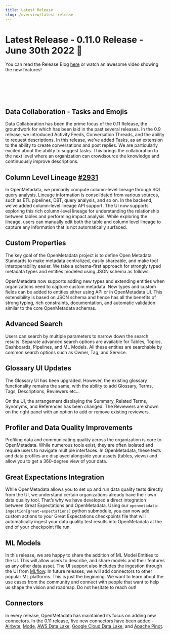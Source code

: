 ```yaml
---
title: Latest Release
slug: /overview/latest-release
---
```


# Latest Release - 0.11.0 Release - June 30th 2022 🎉

You can read the Release Blog [here](https://blog.open-metadata.org/openmetadata-0-11-release-8b82c85636a)
or watch an awesome video showing the new features!

<YouTube videoId="V_HkZsMkvho" start="0:00" end="8:03"/>

<br></br>
<br></br>

## Data Collaboration - Tasks and Emojis

Data Collaboration has been the prime focus of the 0.11 Release, the groundwork for which has been laid in the past
several releases. In the 0.9 release, we introduced Activity Feeds, Conversation Threads, and the ability to request
descriptions. In this release, we’ve added Tasks, as an extension to the ability to create conversations and post
replies. We are particularly excited about the ability to suggest tasks. This brings the collaboration to the next level
where an organization can crowdsource the knowledge and continuously improve descriptions.

## Column Level Lineage [#2931](https://github.com/open-metadata/OpenMetadata/issues/2931)

In OpenMetadata, we primarily compute column-level lineage through SQL query analysis. Lineage information is
consolidated from various sources, such as ETL pipelines, DBT, query analysis, and so on. In the backend, we’ve added
column-level lineage API support. The UI now supports exploring this rich column-level lineage for understanding the
relationship between tables and performing impact analysis. While exploring the lineage, users can manually edit both
the table and column level lineage to capture any information that is not automatically surfaced.

## Custom Properties

The key goal of the OpenMetadata project is to define Open Metadata Standards to make metadata centralized, easily
shareable, and make tool interoperability easier. We take a schema-first approach for strongly typed metadata types and
entities modeled using JSON schema as follows:

OpenMetadata now supports adding new types and extending entities when organizations need to capture custom metadata.
New types and custom fields can be added to entities either using API or in OpenMetadata UI. This extensibility is based
on JSON schema and hence has all the benefits of strong typing, rich constraints, documentation, and automatic
validation similar to the core OpenMetadata schemas.

## Advanced Search

Users can search by multiple parameters to narrow down the search results. Separate advanced search options are
available for Tables, Topics, Dashboards, Pipelines, and ML Models. All these entities are searchable by common search
options such as Owner, Tag, and Service.

## Glossary UI Updates

The Glossary UI has been upgraded. However, the existing glossary functionality remains the same, with the ability to
add Glossary, Terms, Tags, Descriptions, Reviewers etc...

On the UI, the arrangement displaying the Summary, Related Terms, Synonyms, and References has been changed. The
Reviewers are shown on the right panel with an option to add or remove existing reviewers.

## Profiler and Data Quality Improvements

Profiling data and communicating quality across the organization is core to OpenMetadata. While numerous tools exist,
they are often isolated and require users to navigate multiple interfaces. In OpenMetadata, these tests and data
profiles are displayed alongside your assets (tables, views) and allow you to get a 360-degree view of your data.

## Great Expectations Integration

While OpenMetadata allows you to set up and run data quality tests directly from the UI, we understand certain
organizations already have their own data quality tool. That’s why we have developed a direct integration between Great
Expectations and OpenMetadata. Using our `openmetadata-ingestion[great-expectations]` python submodule, you can now add
custom actions to your Great Expectations checkpoints file that will automatically ingest your data quality test results
into OpenMetadata at the end of your checkpoint file run.

## ML Models

In this release, we are happy to share the addition of ML Model Entities to the UI. This will allow users to describe,
and share models and their features as any other data asset. The UI support also includes the ingestion through the UI
from [MLflow](https://mlflow.org/). In future releases, we will add connectors to other popular ML platforms. This is
just the beginning. We want to learn about the use cases from the community and connect with people that want to help us
shape the vision and roadmap. Do not hesitate to reach out!

## Connectors

In every release, OpenMetadata has maintained its focus on adding new connectors. In the 0.11 release, five new
connectors have been added - [Airbyte](https://airbyte.com/), [Mode](https://mode.com/),
[AWS Data Lake](https://aws.amazon.com/big-data/datalakes-and-analytics/what-is-a-data-lake/),
[Google Cloud Data Lake](https://cloud.google.com/learn/what-is-a-data-lake#section-6),
and [Apache Pinot](https://pinot.apache.org/).
